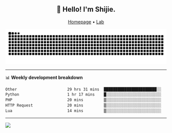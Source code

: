 <h2 align="center">👋 Hello! I'm Shijie.</h2>
<p align="center">
  <a href="https://xu-shi-jie.github.io"> Homepage</a> •
  <a href="https://onodalab.ees.hokudai.ac.jp"> Lab </a>
</p>

![Snake animation](https://github.com/xu-shi-jie/xu-shi-jie/blob/output/github-snake.svg)


-------

📊 **Weekly development breakdown**
<!--START_SECTION:waka-->

```txt
Other                      29 hrs 31 mins  ███████████████████████░░   92.32 %
Python                     1 hr 17 mins    █░░░░░░░░░░░░░░░░░░░░░░░░   04.02 %
PHP                        20 mins         ▒░░░░░░░░░░░░░░░░░░░░░░░░   01.09 %
HTTP Request               20 mins         ▒░░░░░░░░░░░░░░░░░░░░░░░░   01.07 %
Lua                        14 mins         ▒░░░░░░░░░░░░░░░░░░░░░░░░   00.77 %
```

<!--END_SECTION:waka-->

-------
![](https://komarev.com/ghpvc/?username=xu-shi-jie&style=flat-square&color=blue) 

